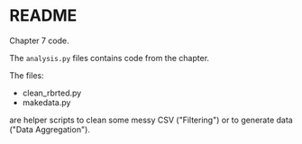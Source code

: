README
======

Chapter 7 code.

The `analysis.py` files contains code from the chapter.

The files:

* clean_rbrted.py
* makedata.py

are helper scripts to clean some messy CSV ("Filtering") or to
generate data ("Data Aggregation").